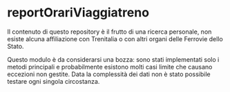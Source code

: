 # reportOrariViaggiatreno
Il contenuto di questo repository è il frutto di una ricerca personale, non esiste alcuna affiliazione con Trenitalia o con altri organi delle Ferrovie dello Stato.

Questo modulo è da considerarsi una bozza: sono stati implementati solo i metodi principali e probabilmente esistono molti casi limite che causano eccezioni non gestite. 
Data la complessità dei dati non è stato possibile testare ogni singola circostanza.
